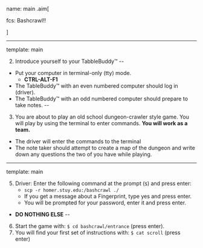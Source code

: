 name: main
.aim[<div>
  fcs: Bashcrawl!!
  </div>]

---
template: main

2. Introduce yourself to your TabbleBuddy™
--

  - Put your computer in terminal-only (tty) mode.
     - __CTRL-ALT-F1__
  - The TableBuddy™ with an even numbered computer should log in (driver).
  - The TableBuddy™ with an odd numbered computer should prepare to take notes.
--

3. You are about to play an old school dungeon-crawler style game. You will play by using the terminal to enter commands. __You will work as a team.__
  - The driver will enter the commands to the terminal
  - The note taker should attempt to create a map of the dungeon and write down any questions the two of you have while playing.

---
template: main

5. Driver: Enter the following command at the prompt (`$`) and press enter:
   - `scp -r homer.stuy.edu:/bashcrawl ./`
   - If you get a message about a Fingerprint, type yes and press enter.
   - You will be prompted for your password, enter it and press enter.
  - __DO NOTHING ELSE__
--

6. Start the game with: `$ cd bashcrawl/entrance` (press enter).
7. You will find your first set of instructions with: `$ cat scroll` (press enter)
